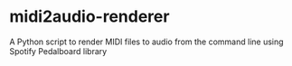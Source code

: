 # midi2audio-renderer
A Python script to render MIDI files to audio from the command line using Spotify Pedalboard library
